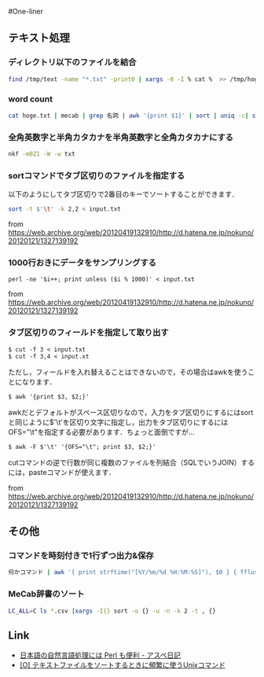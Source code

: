 #One-liner

## テキスト処理
### ディレクトリ以下のファイルを結合
```sh
find /tmp/text -name "*.txt" -print0 | xargs -0 -I % cat %  >> /tmp/hoge.txt
```

### word count
```sh
cat hoge.txt | mecab | grep 名詞 | awk '{print $1}' | sort | uniq -c| sort -n -r
```

### 全角英数字と半角カタカナを半角英数字と全角カタカナにする
```sh
nkf -m0Z1 -W -w txt
```
### sortコマンドでタブ区切りのファイルを指定する
以下のようにしてタブ区切りで2番目のキーでソートすることができます．
```sh
sort -t $'\t' -k 2,2 < input.txt
```
from https://web.archive.org/web/20120419132910/http://d.hatena.ne.jp/nokuno/20120121/1327139192

### 1000行おきにデータをサンプリングする
```
perl -ne '$i++; print unless ($i % 1000)' < input.txt
```
from https://web.archive.org/web/20120419132910/http://d.hatena.ne.jp/nokuno/20120121/1327139192

### タブ区切りのフィールドを指定して取り出す
```
$ cut -f 3 < input.txt
$ cut -f 3,4 < input.xt
```
ただし，フィールドを入れ替えることはできないので，その場合はawkを使うことになります．
```
$ awk '{print $3, $2;}'
```
awkだとデフォルトがスペース区切りなので，入力をタブ区切りにするにはsortと同じように$'\t'を区切り文字に指定し，出力をタブ区切りにするにはOFS="\t"を指定する必要があります．ちょっと面倒ですが…
```
$ awk -F $'\t' '{OFS="\t"; print $3, $2;}'
```
cutコマンドの逆で行数が同じ複数のファイルを列結合（SQLでいうJOIN）するには，pasteコマンドが使えます．

from https://web.archive.org/web/20120419132910/http://d.hatena.ne.jp/nokuno/20120121/1327139192

## その他
### コマンドを時刻付きで1行ずつ出力&保存
```sh
何かコマンド | awk '{ print strftime("[%Y/%m/%d %H:%M:%S]"), $0 } { fflush() }'|tee 保存先
```
### MeCab辞書のソート
```sh
LC_ALL=C ls *.csv |xargs -I{} sort -o {} -u -n -k 2 -t , {}
```

## Link
- [日本語の自然言語処理には Perl も便利 - アスペ日記](http://d.hatena.ne.jp/takeda25/20110823/1314105549)
- [[O] テキストファイルをソートするときに頻繁に使うUnixコマンド](http://diary.overlasting.net/2012-01-21-1.html)
